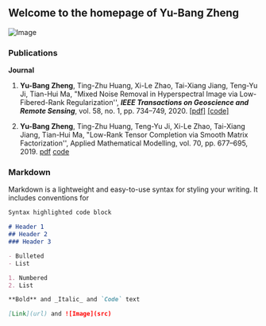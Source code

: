 ## Welcome to the homepage of Yu-Bang Zheng


![Image](https://github.com/YuBangZheng/yubangzheng.github.io/blob/master/figs/yubangzheng.jpg)

### Publications 

**Journal**

1. **Yu-Bang Zheng**, Ting-Zhu Huang, Xi-Le Zhao, Tai-Xiang Jiang, Teng-Yu Ji, Tian-Hui Ma, "Mixed Noise Removal in Hyperspectral Image via Low-Fibered-Rank Regularization'', _**IEEE Transactions on Geoscience and Remote Sensing**_, vol. 58, no. 1, pp. 734–749, 2020. [[pdf]](https://raw.githubusercontent.com/YuBangZheng/yubangzheng.github.io/master/papers/TGRS-low-fibered-rank.pdf) [[code]](https://github.com/YuBangZheng/code_TGRS_low-fibered-rank)


2. **Yu-Bang Zheng**, Ting-Zhu Huang, Teng-Yu Ji, Xi-Le Zhao, Tai-Xiang Jiang, Tian-Hui Ma, "Low-Rank Tensor Completion via Smooth Matrix Factorization'', Applied Mathematical Modelling, vol. 70, pp. 677–695, 2019. [pdf](https://ieeexplore.ieee.org/document/8854307) [code]()

### Markdown

Markdown is a lightweight and easy-to-use syntax for styling your writing. It includes conventions for

```markdown
Syntax highlighted code block

# Header 1
## Header 2
### Header 3

- Bulleted
- List

1. Numbered
2. List

**Bold** and _Italic_ and `Code` text

[Link](url) and ![Image](src)
```

